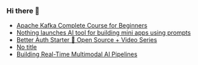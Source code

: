 ### Hi there 👋

<!-- daily.dev BOOKMARKS:START -->
- [Apache Kafka Complete Course for Beginners](https://app.daily.dev/posts/o7S5uP6c1?utm_source=rss&utm_medium=bookmarks&utm_campaign=PnGboN99PhXCxFrWGGg2C)
- [Nothing launches AI tool for building mini apps using prompts](https://app.daily.dev/posts/vnC4sJ7zN?utm_source=rss&utm_medium=bookmarks&utm_campaign=PnGboN99PhXCxFrWGGg2C)
- [Better Auth Starter 🚀 Open Source + Video Series](https://app.daily.dev/posts/lm0CxGr5A?utm_source=rss&utm_medium=bookmarks&utm_campaign=PnGboN99PhXCxFrWGGg2C)
- [No title](https://app.daily.dev/posts/cq5nbT2U0?utm_source=rss&utm_medium=bookmarks&utm_campaign=PnGboN99PhXCxFrWGGg2C)
- [Building Real-Time Multimodal AI Pipelines](https://app.daily.dev/posts/xQSBruiFc?utm_source=rss&utm_medium=bookmarks&utm_campaign=PnGboN99PhXCxFrWGGg2C)
<!-- daily.dev BOOKMARKS:END -->

<!--
**dinesh4monto/dinesh4monto** is a ✨ _special_ ✨ repository because its `README.md` (this file) appears on your GitHub profile.

Here are some ideas to get you started:

- 🔭 I’m currently working on ...
- 🌱 I’m currently learning ...
- 👯 I’m looking to collaborate on ...
- 🤔 I’m looking for help with ...
- 💬 Ask me about ...
- 📫 How to reach me: ...
- 😄 Pronouns: ...
- ⚡ Fun fact: ...
-->
